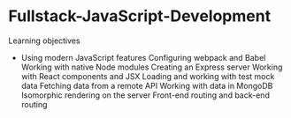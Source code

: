 # Fullstack-JavaScript-Development


Learning objectives
- Using modern JavaScript features
Configuring webpack and Babel
Working with native Node modules
Creating an Express server
Working with React components and JSX
Loading and working with test mock data
Fetching data from a remote API
Working with data in MongoDB
Isomorphic rendering on the server
Front-end routing and back-end routing
